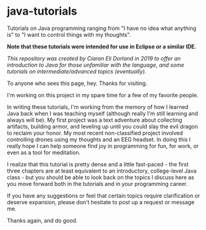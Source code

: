 # java-tutorials
Tutorials on Java programming ranging from "I have no idea what anything is" to "I want to control things with my thoughts".

**Note that these tutorials were intended for use in Eclipse or a similar IDE.**

*This repository was created by Ciaran Eli Dorland in 2019 to offer an introduction to Java for those unfamiliar with the language, and some tutorials on intermediate/advanced topics (eventually).*

To anyone who sees this page, hey. Thanks for visiting.

I'm working on this project in my spare time for a few of my favorite people.

In writing these tutorials, I'm working from the memory of how I learned Java back when I was teaching myself (although really I'm still learning and always will be). My first project was a text adventure about collecting artifacts, building armor, and leveling up until you could slay the evil dragon to reclaim your honor.
My most recent non-classified project involved controlling drones using my thoughts and an EEG headset.
In doing this I really hope I can help someone find joy in programming for fun, for work, or even as a tool for meditation.

I realize that this tutorial is pretty dense and a little fast-paced - the first three chapters are at least equivalent to an introductory, college-level Java class - but you should be able to look back on the topics I discuss here as you move forward both in the tutorials and in your programming career.

If you have any suggestions or feel that certain topics require clarification or deserve expansion, please don't hesitate to post up a request or message me.

Thanks again, and do good.
